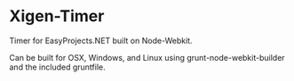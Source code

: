 Xigen-Timer
===========

Timer for EasyProjects.NET built on Node-Webkit. 

Can be built for OSX, Windows, and Linux using grunt-node-webkit-builder and the included gruntfile.
